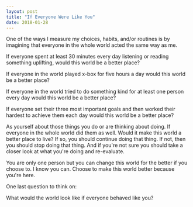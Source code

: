 ```yaml
---
layout: post
title: "If Everyone Were Like You"
date: 2018-01-28
---
```

One of the ways I measure my choices, habits, and/or routines is by imagining that everyone in the whole world acted the same way as me.

If everyone spent at least 30 minutes every day listening or reading something uplifting, would this world be a better place?

If everyone in the world played x-box for five hours a day would this world be a better place?

If everyone in the world tried to do something kind for at least one person every day would this world be a better place?

If everyone set their three most important goals and then worked their hardest to achieve them each day would this world be a better place?

As yourself about those things you do or are thinking about doing. If everyone in the whole world did them as well. Would it make this world a better place to live? If so, you should continue doing that thing. If not, then you should stop doing that thing. And if you're not sure you should take a closer look at what you're doing and re-evaluate.

You are only one person but you can change this world for the better if you choose to. I know you can. Choose to make this world better because you're here.

One last question to think on:

What would the world look like if everyone behaved like you?

